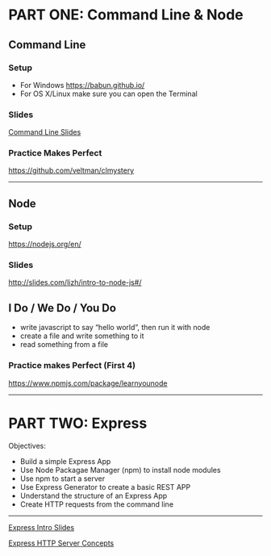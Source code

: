 # PART ONE: Command Line & Node

## Command Line
### Setup

- For Windows
https://babun.github.io/
- For OS X/Linux make sure you can open the Terminal

### Slides
[Command Line Slides](CommandLine-Craig.pdf)

### Practice Makes Perfect
https://github.com/veltman/clmystery

---

## Node

### Setup
https://nodejs.org/en/

### Slides
http://slides.com/lizh/intro-to-node-js#/

## I Do / We Do / You Do
* write javascript to say “hello world”, then run it with node
* create a file and write something to it
* read something from a file

### Practice makes Perfect (First 4)
https://www.npmjs.com/package/learnyounode

---

# PART TWO: Express

Objectives:
* Build a simple Express App
* Use Node Packagae Manager (npm) to install node modules
* Use npm to start a server
* Use Express Generator to create a basic REST APP
* Understand the structure of an Express App
* Create HTTP requests from the command line

---

[Express Intro Slides](https://docs.google.com/presentation/d/1ycS4_k2h6ph6VHR_PH7eKj7b9k_8H-GjYDtwV-3WdvU/edit#slide=id.g144367c9c8_0_50)

[Express HTTP Server Concepts](https://docs.google.com/presentation/d/1zISZh0VtU01I-qqyPN94lw7ZYLRB2SgHNnxlCylVxTI/edit?usp=sharing)
